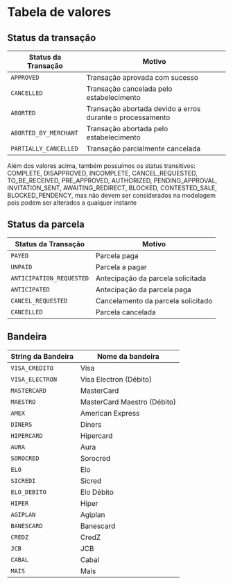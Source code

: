 # Tabela de valores

## Status da transação

|Status da Transação|Motivo|
|-------------------|-------------------|
|`APPROVED`|Transação aprovada com sucesso|
|`CANCELLED`|Transação cancelada pelo estabelecimento|
|`ABORTED`|Transação abortada devido a erros durante o processamento|
|`ABORTED_BY_MERCHANT`|Transação abortada pelo estabelecimento|
|`PARTIALLY_CANCELLED`|Transação parcialmente cancelada|

<aside class="notice">
Além dos valores acima, também possuímos os status transitivos: COMPLETE, DISAPPROVED, INCOMPLETE, CANCEL_REQUESTED, TO_BE_RECEIVED, PRE_APPROVED, AUTHORIZED, PENDING_APPROVAL, INVITATION_SENT, AWAITING_REDIRECT, BLOCKED, CONTESTED_SALE, BLOCKED_PENDENCY, mas não devem ser considerados na modelagem pois podem ser alterados a qualquer instante
</aside>


## Status da parcela

|Status da Transação|Motivo|
|-------------------|-------------------|
|`PAYED`|Parcela paga|
|`UNPAID`|Parcela a pagar|
|`ANTICIPATION_REQUESTED`|Antecipação da parcela solicitada|
|`ANTICIPATED`|Antecipação da parcela paga|
|`CANCEL_REQUESTED`|Cancelamento da parcela solicitado|
|`CANCELLED`|Parcela cancelada|

## Bandeira

|String da Bandeira|Nome da bandeira|
|-------------------|-------------------|
|`VISA_CREDITO`|Visa|
|`VISA_ELECTRON`|Visa Electron (Débito)|
|`MASTERCARD`|MasterCard|
|`MAESTRO`|MasterCard Maestro (Débito)|
|`AMEX`|American Express|
|`DINERS`|Diners|
|`HIPERCARD`|Hipercard|
|`AURA`|Aura|
|`SOROCRED`|Sorocred|
|`ELO`|Elo|
|`SICREDI`|Sicred|
|`ELO_DEBITO`|Elo Débito|
|`HIPER`|Hiper|
|`AGIPLAN`|Agiplan|
|`BANESCARD`|Banescard|
|`CREDZ`|CredZ|
|`JCB`|JCB|
|`CABAL`|Cabal|
|`MAIS`|Mais|
